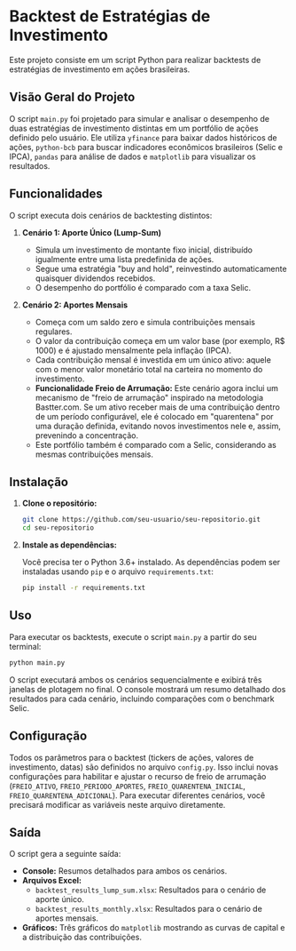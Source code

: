 # Backtest de Estratégias de Investimento

Este projeto consiste em um script Python para realizar backtests de estratégias de investimento em ações brasileiras.

## Visão Geral do Projeto

O script `main.py` foi projetado para simular e analisar o desempenho de duas estratégias de investimento distintas em um portfólio de ações definido pelo usuário. Ele utiliza `yfinance` para baixar dados históricos de ações, `python-bcb` para buscar indicadores econômicos brasileiros (Selic e IPCA), `pandas` para análise de dados e `matplotlib` para visualizar os resultados.

## Funcionalidades

O script executa dois cenários de backtesting distintos:

1.  **Cenário 1: Aporte Único (Lump-Sum)**
    *   Simula um investimento de montante fixo inicial, distribuído igualmente entre uma lista predefinida de ações.
    *   Segue uma estratégia "buy and hold", reinvestindo automaticamente quaisquer dividendos recebidos.
    *   O desempenho do portfólio é comparado com a taxa Selic.

2.  **Cenário 2: Aportes Mensais**
    *   Começa com um saldo zero e simula contribuições mensais regulares.
    *   O valor da contribuição começa em um valor base (por exemplo, R$ 1000) e é ajustado mensalmente pela inflação (IPCA).
    *   Cada contribuição mensal é investida em um único ativo: aquele com o menor valor monetário total na carteira no momento do investimento.
    *   **Funcionalidade Freio de Arrumação:** Este cenário agora inclui um mecanismo de "freio de arrumação" inspirado na metodologia Bastter.com. Se um ativo receber mais de uma contribuição dentro de um período configurável, ele é colocado em "quarentena" por uma duração definida, evitando novos investimentos nele e, assim, prevenindo a concentração.
    *   Este portfólio também é comparado com a Selic, considerando as mesmas contribuições mensais.

## Instalação

1.  **Clone o repositório:**

    ```bash
    git clone https://github.com/seu-usuario/seu-repositorio.git
    cd seu-repositorio
    ```

2.  **Instale as dependências:**

    Você precisa ter o Python 3.6+ instalado. As dependências podem ser instaladas usando `pip` e o arquivo `requirements.txt`:

    ```bash
    pip install -r requirements.txt
    ```

## Uso

Para executar os backtests, execute o script `main.py` a partir do seu terminal:

```bash
python main.py
```

O script executará ambos os cenários sequencialmente e exibirá três janelas de plotagem no final. O console mostrará um resumo detalhado dos resultados para cada cenário, incluindo comparações com o benchmark Selic.

## Configuração

Todos os parâmetros para o backtest (tickers de ações, valores de investimento, datas) são definidos no arquivo `config.py`. Isso inclui novas configurações para habilitar e ajustar o recurso de freio de arrumação (`FREIO_ATIVO`, `FREIO_PERIODO_APORTES`, `FREIO_QUARENTENA_INICIAL`, `FREIO_QUARENTENA_ADICIONAL`). Para executar diferentes cenários, você precisará modificar as variáveis neste arquivo diretamente.

## Saída

O script gera a seguinte saída:

*   **Console:** Resumos detalhados para ambos os cenários.
*   **Arquivos Excel:**
    *   `backtest_results_lump_sum.xlsx`: Resultados para o cenário de aporte único.
    *   `backtest_results_monthly.xlsx`: Resultados para o cenário de aportes mensais.
*   **Gráficos:** Três gráficos do `matplotlib` mostrando as curvas de capital e a distribuição das contribuições.
